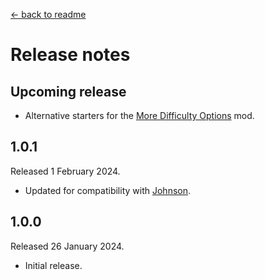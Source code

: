 [← back to readme](README.md)

# Release notes

## Upcoming release

* Alternative starters for the [More Difficulty Options](https://github.com/TheJazMaster/MoreDifficulties) mod.

## 1.0.1
Released 1 February 2024.

* Updated for compatibility with [Johnson](https://github.com/Shockah/Cobalt-Core-Mods/tree/master/Johnson).

## 1.0.0
Released 26 January 2024.

* Initial release.